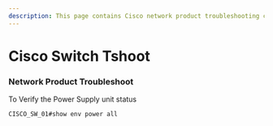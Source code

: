```yaml
---
description: This page contains Cisco network product troubleshooting commands and notes
---
```


# Cisco Switch Tshoot

### Network Product Troubleshoot

To Verify the Power Supply unit status

```bash
CISCO_SW_01#show env power all
```
